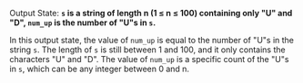 Output State: **`s` is a string of length n (1 ≤ n ≤ 100) containing only "U" and "D", `num_up` is the number of "U"s in `s`.**

In this output state, the value of `num_up` is equal to the number of "U"s in the string `s`. The length of `s` is still between 1 and 100, and it only contains the characters "U" and "D". The value of `num_up` is a specific count of the "U"s in `s`, which can be any integer between 0 and n.